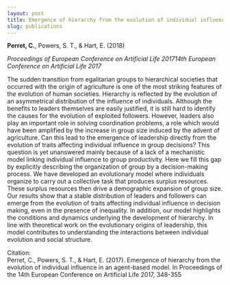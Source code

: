 ```yaml
---
layout: post
title: Emergence of hierarchy from the evolution of individual influence in an agent-based model
slug: publications
---
```

**Perret, C.**, Powers, S. T., & Hart, E. (2018)   

*Proceedings of European Conference on Artificial Life 201714th European Conference on Artificial Life 2017*

The sudden transition from egalitarian groups to hierarchical societies that occurred with the origin of agriculture is one of the most striking features of the evolution of human societies. Hierarchy is reflected by the evolution of an asymmetrical distribution of the influence of individuals. Although the benefits to leaders themselves are easily justified, it is still hard to identify the causes for the evolution of exploited followers. However, leaders also play an important role in solving coordination problems, a role which would have been amplified by the increase in group size induced by the advent of agriculture. Can this lead to the emergence of leadership directly from the evolution of traits affecting individual influence in group decisions? This question is yet unanswered mainly because of a lack of a mechanistic model linking individual influence to group productivity. Here we fill this gap by explicitly describing the organization of group by a decision-making process. We have developed an evolutionary model where individuals organize to carry out a collective task that produces surplus resources. These surplus resources then drive a demographic expansion of group size. Our results show that a stable distribution of leaders and followers can emerge from the evolution of traits affecting individual influence in decision making, even in the presence of inequality. In addition, our model highlights the conditions and dynamics underlying the development of hierarchy. In line with theoretical work on the evolutionary origins of leadership, this model contributes to understanding the interactions between individual evolution and social structure.

Citation:  
Perret, C., Powers, S. T., & Hart, E. (2017). Emergence of hierarchy from the evolution of individual influence in an agent-based model. In Proceedings of the 14th European Conference on Artificial Life 2017, 348-355  
